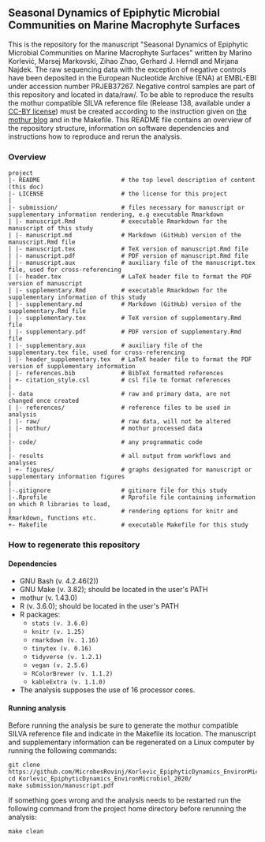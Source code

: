 ## Seasonal Dynamics of Epiphytic Microbial Communities on Marine Macrophyte Surfaces
This is the repository for the manuscript "Seasonal Dynamics of Epiphytic Microbial Communities on Marine Macrophyte Surfaces" written by Marino Korlević, Marsej Markovski, Zihao Zhao, Gerhard J. Herndl and Mirjana Najdek. The raw sequencing data with the exception of negative controls have been deposited in the European Nucleotide Archive (ENA) at EMBL-EBI under accession number PRJEB37267. Negative control samples are part of this repository and located in data/raw/. To be able to reproduce the results the mothur compatible SILVA reference file (Release 138, available under a [CC-BY license](https://www.arb-silva.de/silva-license-information/)) must be created according to the instruction given on [the mothur blog](https://mothur.org/blog/2020/SILVA-v138-reference-files/) and in the Makefile. This README file contains an overview of the repository structure, information on software dependencies and instructions how to reproduce and rerun the analysis.

### Overview

	project
	|- README                       # the top level description of content (this doc)
	|- LICENSE                      # the license for this project
	|
	|- submission/                  # files necessary for manuscript or supplementary information rendering, e.g executable Rmarkdown
	| |- manuscript.Rmd             # executable Rmarkdown for the manuscript of this study
	| |- manuscript.md              # Markdown (GitHub) version of the manuscript.Rmd file
	| |- manuscript.tex             # TeX version of manuscript.Rmd file
	| |- manuscript.pdf             # PDF version of manuscript.Rmd file
	| |- manuscript.aux             # auxiliary file of the manuscript.tex file, used for cross-referencing
	| |- header.tex                 # LaTeX header file to format the PDF version of manuscript
	| |- supplementary.Rmd          # executable Rmarkdown for the supplementary information of this study
	| |- supplementary.md           # Markdown (GitHub) version of the supplementary.Rmd file
	| |- supplementary.tex          # TeX version of supplementary.Rmd file
	| |- supplementary.pdf          # PDF version of supplementary.Rmd file
	| |- supplementary.aux          # auxiliary file of the supplementary.tex file, used for cross-referencing
	| |- header_supplementary.tex   # LaTeX header file to format the PDF version of supplementary information
	| |- references.bib             # BibTeX formatted references
	| +- citation_style.csl         # csl file to format references
	|
	|- data                         # raw and primary data, are not changed once created
	| |- references/                # reference files to be used in analysis
	| |- raw/                       # raw data, will not be altered
	| |- mothur/                    # mothur processed data
	|
	|- code/                        # any programmatic code
	|
	|- results                      # all output from workflows and analyses
	| +- figures/                   # graphs designated for manuscript or supplementary information figures
	|
	|-.gitignore                    # gitinore file for this study
	|-.Rprofile                     # Rprofile file containing information on which R libraries to load,
	|                               # rendering options for knitr and Rmarkdown, functions etc.
	+- Makefile                     # executable Makefile for this study

### How to regenerate this repository

#### Dependencies
* GNU Bash (v. 4.2.46(2))
* GNU Make (v. 3.82); should be located in the user's PATH
* mothur (v. 1.43.0)
* R (v. 3.6.0); should be located in the user's PATH
* R packages:
  * `stats (v. 3.6.0)`
  * `knitr (v. 1.25)`
  * `rmarkdown (v. 1.16)`
  * `tinytex (v. 0.16)`
  * `tidyverse (v. 1.2.1)`
  * `vegan (v. 2.5.6)`
  * `RColorBrewer (v. 1.1.2)`
  * `kableExtra (v. 1.1.0)`
* The analysis supposes the use of 16 processor cores.

#### Running analysis
Before running the analysis be sure to generate the mothur compatible SILVA reference file and indicate in the Makefile its location. The manuscript and supplementary information can be regenerated on a Linux computer by running the following commands:
```
git clone https://github.com/MicrobesRovinj/Korlevic_EpiphyticDynamics_EnvironMicrobiol_2020.git
cd Korlevic_EpiphyticDynamics_EnvironMicrobiol_2020/
make submission/manuscript.pdf
```
If something goes wrong and the analysis needs to be restarted run the following command from the project home directory before rerunning the analysis:
```
make clean
```
